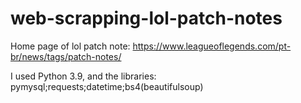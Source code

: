 # web-scrapping-lol-patch-notes

Home page of lol patch note: https://www.leagueoflegends.com/pt-br/news/tags/patch-notes/

I used Python 3.9, and the libraries: pymysql;requests;datetime;bs4(beautifulsoup)
